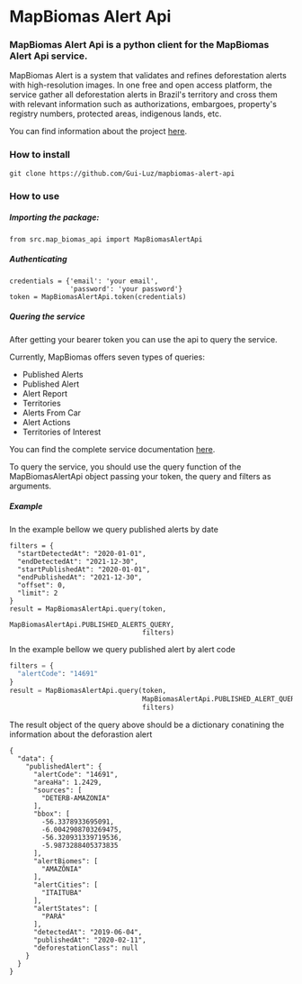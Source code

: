 # MapBiomas Alert Api

### MapBiomas Alert Api is a python client for the MapBiomas Alert Api service.</p>

MapBiomas Alert is a system that validates and refines deforestation alerts with high-resolution images. In one free and open access platform, the service gather all deforestation alerts in Brazil's territory and cross them with relevant information such as authorizations, embargoes, property's registry numbers, protected areas, indigenous lands, etc.

You can find information about the project [here](http://alerta.mapbiomas.org/en?cama_set_language=en).

### How to install
```
git clone https://github.com/Gui-Luz/mapbiomas-alert-api
```

### How to use
##### Importing the package:

```python3
from src.map_biomas_api import MapBiomasAlertApi
```
##### Authenticating
```python3
credentials = {'email': 'your email',
               'password': 'your password'}
token = MapBiomasAlertApi.token(credentials)
```
##### Quering the service
After getting your bearer token you can use the api to query the service. 

Currently, MapBiomas offers seven types of queries:
- Published Alerts
- Published Alert
- Alert Report
- Territories
- Alerts From Car
- Alert Actions
- Territories of Interest

You can find the complete service documentation [here](https://plataforma.alerta.mapbiomas.org/api/documentation).

To query the service, you should use the query function of the MapBiomasAlertApi object passing your token, the query and filters as arguments.

##### Example
In the example bellow we query published alerts by date
```python3
filters = {
  "startDetectedAt": "2020-01-01",
  "endDetectedAt": "2021-12-30",
  "startPublishedAt": "2020-01-01",
  "endPublishedAt": "2021-12-30",
  "offset": 0,
  "limit": 2
}
result = MapBiomasAlertApi.query(token,
                                 MapBiomasAlertApi.PUBLISHED_ALERTS_QUERY,
                                 filters)

```

In the example bellow we query published alert by alert code
```python
filters = {
  "alertCode": "14691"
}
result = MapBiomasAlertApi.query(token,
                                 MapBiomasAlertApi.PUBLISHED_ALERT_QUERY,
                                 filters)
```
The result object of the query above should be a dictionary conatining the information about the deforastion alert
```python3
{
  "data": {
    "publishedAlert": {
      "alertCode": "14691",
      "areaHa": 1.2429,
      "sources": [
        "DETERB-AMAZONIA"
      ],
      "bbox": [
        -56.3378933695091,
        -6.0042908703269475,
        -56.320931339719536,
        -5.9873288405373835
      ],
      "alertBiomes": [
        "AMAZÔNIA"
      ],
      "alertCities": [
        "ITAITUBA"
      ],
      "alertStates": [
        "PARÁ"
      ],
      "detectedAt": "2019-06-04",
      "publishedAt": "2020-02-11",
      "deforestationClass": null
    }
  }
}
```